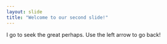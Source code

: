 ```yaml
---
layout: slide
title: "Welcome to our second slide!"
---
```

I go to seek the great perhaps.
Use the left arrow to go back!
